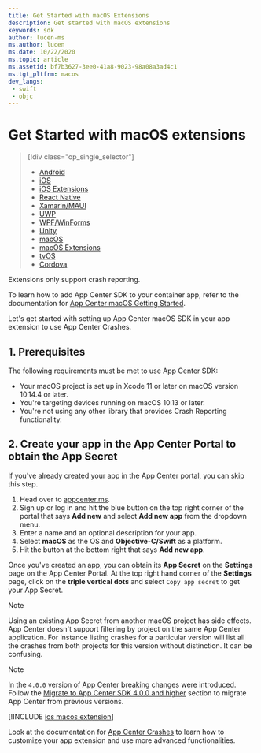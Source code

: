 ```yaml
---
title: Get Started with macOS Extensions
description: Get started with macOS extensions
keywords: sdk
author: lucen-ms
ms.author: lucen
ms.date: 10/22/2020
ms.topic: article
ms.assetid: bf7b3627-3ee0-41a8-9023-98a08a3ad4c1
ms.tgt_pltfrm: macos
dev_langs:  
 - swift
 - objc
---
```


# Get Started with macOS extensions
> [!div  class="op_single_selector"]
> * [Android](android.md)
> * [iOS](ios.md)
> * [iOS Extensions](ios-extensions.md)
> * [React Native](react-native.md)
> * [Xamarin/MAUI](xamarin.md)
> * [UWP](uwp.md)
> * [WPF/WinForms](wpf-winforms.md)
> * [Unity](unity.md)
> * [macOS](macos.md)
> * [macOS Extensions](macos-extensions.md)
> * [tvOS](tvos.md)
> * [Cordova](cordova.md)

Extensions only support crash reporting.

To learn how to add App Center SDK to your container app, refer to the documentation for [App Center macOS Getting Started](./macos.md).

Let's get started with setting up App Center macOS SDK in your app extension to use App Center Crashes.

## 1. Prerequisites

The following requirements must be met to use App Center SDK:

* Your macOS project is set up in Xcode 11 or later on macOS version 10.14.4 or later.
* You're targeting devices running on macOS 10.13 or later.
* You're not using any other library that provides Crash Reporting functionality.

## 2. Create your app in the App Center Portal to obtain the App Secret

If you've already created your app in the App Center portal, you can skip this step.

1. Head over to [appcenter.ms](https://appcenter.ms).
2. Sign up or log in and hit the blue button on the top right corner of the portal that says **Add new** and select **Add new app** from the dropdown menu.
3. Enter a name and an optional description for your app.
4. Select **macOS** as the OS and **Objective-C/Swift** as a platform.
5. Hit the button at the bottom right that says **Add new app**.

Once you've created an app, you can obtain its **App Secret** on the **Settings** page on the App Center Portal. At the top right hand corner of the **Settings** page, click on the **triple vertical dots** and select `Copy app secret` to get your App Secret.

> [!NOTE]
> Using an existing App Secret from another macOS project has side effects. App Center doesn't support filtering by project on the same App Center application. For instance listing crashes for a particular version will list all the crashes from both projects for this version without distinction. It can be confusing.

> [!NOTE]
> In the `4.0.0` version of App Center breaking changes were introduced. Follow the [Migrate to App Center SDK 4.0.0 and higher](../getting-started/migration/apple-sdk-update.md) section to migrate App Center from previous versions.

[!INCLUDE [ios macos extension](includes/ios-macos-extensions.md)]

Look at the documentation for [App Center Crashes](~/sdk/crashes/macos.md) to learn how to customize your app extension and use more advanced functionalities.
